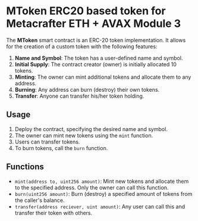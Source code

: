 # MToken ERC20 based token for Metacrafter ETH + AVAX Module 3

The **MToken** smart contract is an ERC-20 token implementation. It allows for the creation of a custom token with the following features:

1. **Name and Symbol**: The token has a user-defined name and symbol.
2. **Initial Supply**: The contract creator (owner) is initially allocated 10 tokens.
3. **Minting**: The owner can mint additional tokens and allocate them to any address.
4. **Burning**: Any address can burn (destroy) their own tokens.
5. **Transfer**: Anyone can transfer his/her token holding.

## Usage

1. Deploy the contract, specifying the desired name and symbol.
2. The owner can mint new tokens using the `mint` function.
3. Users can transfer tokens.
4. To burn tokens, call the `burn` function.

## Functions

- `mint(address to, uint256 amount)`: Mint new tokens and allocate them to the specified address. Only the owner can call this function.
- `burn(uint256 amount)`: Burn (destroy) a specified amount of tokens from the caller's balance.
- `transfer(address reciever, uint amount)`: Any user can call this and transfer their token with others.
